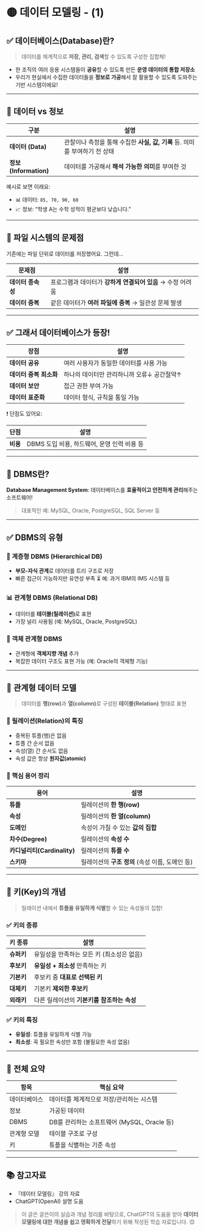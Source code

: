 # 🟡 데이터 모델링 - (1)

## ✅ 데이터베이스(Database)란?

> 데이터를 체계적으로 **저장, 관리, 검색**할 수 있도록 구성한 집합체!

* 한 조직의 여러 응용 시스템들이 **공유**할 수 있도록 만든 **운영 데이터의 통합 저장소**
* 우리가 현실에서 수집한 데이터들을 **정보로 가공**해서 잘 활용할 수 있도록 도와주는 기반 시스템이에요!

---

## 📌 데이터 vs 정보

| 구분                   | 설명                                             |
| -------------------- | ---------------------------------------------- |
| **데이터 (Data)**       | 관찰이나 측정을 통해 수집한 **사실, 값, 기록** 등. 의미를 부여하기 전 상태 |
| **정보 (Information)** | 데이터를 가공해서 **해석 가능한 의미**를 부여한 것                 |

예시로 보면 이래요:

* 📊 데이터: `85, 70, 90, 60`
* 📈 정보: “학생 A는 수학 성적이 평균보다 낮습니다.”

---

## 📌 파일 시스템의 문제점

기존에는 파일 단위로 데이터를 저장했어요. 그런데…

| 문제점         | 설명                                  |
| ----------- | ----------------------------------- |
| **데이터 종속성** | 프로그램과 데이터가 **강하게 연결되어 있음** → 수정 어려움 |
| **데이터 중복**  | 같은 데이터가 **여러 파일에 중복** → 일관성 문제 발생   |

---

## ✅ 그래서 데이터베이스가 등장!

| 장점             | 설명                       |
| -------------- | ------------------------ |
| **데이터 공유**     | 여러 사용자가 동일한 데이터를 사용 가능   |
| **데이터 중복 최소화** | 하나의 데이터만 관리하니까 오류↓ 공간절약↑ |
| **데이터 보안**     | 접근 권한 부여 가능              |
| **데이터 표준화**    | 데이터 형식, 규칙을 통일 가능        |

❗ 단점도 있어요:

| 단점     | 설명                           |
| ------ | ---------------------------- |
| **비용** | DBMS 도입 비용, 하드웨어, 운영 인력 비용 등 |

---

## 🧠 DBMS란?

**Database Management System**:
데이터베이스를 **효율적이고 안전하게 관리**해주는 소프트웨어!

> 대표적인 예: MySQL, Oracle, PostgreSQL, SQL Server 등

---

## ✅ DBMS의 유형

### 📂 계층형 DBMS (Hierarchical DB)

* **부모-자식 관계**로 데이터를 트리 구조로 저장
* 빠른 접근이 가능하지만 유연성 부족
  ⏳ 예: 과거 IBM의 IMS 시스템 등

### 📊 관계형 DBMS (Relational DB)

* 데이터를 <b>테이블(릴레이션)</b>로 표현
* 가장 널리 사용됨 (예: MySQL, Oracle, PostgreSQL)

### 🧩 객체 관계형 DBMS

* 관계형에 **객체지향 개념** 추가
* 복잡한 데이터 구조도 표현 가능 (예: Oracle의 객체형 기능)

---

## 🧮 관계형 데이터 모델

> 데이터를 <b>행(row)</b>과 <b>열(column)</b>로 구성된 <b>테이블(Relation)</b> 형태로 표현

### 📌 릴레이션(Relation)의 특징

* 중복된 튜플(행)은 없음
* 튜플 간 순서 없음
* 속성(열) 간 순서도 없음
* 속성 값은 항상 **원자값(atomic)**

### 📌 핵심 용어 정리

| 용어                     | 설명                             |
| ---------------------- | ------------------------------ |
| **튜플**                 | 릴레이션의 **한 행(row)**             |
| **속성**                 | 릴레이션의 **한 열(column)**          |
| **도메인**                | 속성이 가질 수 있는 **값의 집합**          |
| **차수(Degree)**         | 릴레이션의 **속성 수**                 |
| **카디널리티(Cardinality)** | 릴레이션의 **튜플 수**                 |
| **스키마**                | 릴레이션의 **구조 정의** (속성 이름, 도메인 등) |

---

## 🔑 키(Key)의 개념

> 릴레이션 내에서 **튜플을 유일하게 식별**할 수 있는 속성들의 집합!

### ✅ 키의 종류

| 키 종류    | 설명                        |
| ------- | ------------------------- |
| **슈퍼키** | 유일성을 만족하는 모든 키 (최소성은 없음)  |
| **후보키** | **유일성 + 최소성** 만족하는 키      |
| **기본키** | 후보키 중 **대표로 선택된 키**       |
| **대체키** | 기본키 **제외한 후보키**           |
| **외래키** | 다른 릴레이션의 **기본키를 참조하는 속성** |

### ✅ 키의 특징

* **유일성**: 튜플을 유일하게 식별 가능
* **최소성**: 꼭 필요한 속성만 포함 (불필요한 속성 없음)

---

## 📌 전체 요약

| 항목     | 핵심 요약                            |
| ------ | -------------------------------- |
| 데이터베이스 | 데이터를 체계적으로 저장/관리하는 시스템           |
| 정보     | 가공된 데이터                          |
| DBMS   | DB를 관리하는 소프트웨어 (MySQL, Oracle 등) |
| 관계형 모델 | 테이블 구조로 구성                       |
| 키      | 튜플을 식별하는 기준 속성                   |

---

## 📚 참고자료

* 『데이터 모델링』 강의 자료
* ChatGPT(OpenAI) 설명 도움

> 이 글은 글쓴이의 실습과 개념 정리를 바탕으로, ChatGPT의 도움을 받아
> **데이터 모델링에 대한 개념을 쉽고 명확하게 전달**하기 위해 작성된 학습 자료입니다. 😊